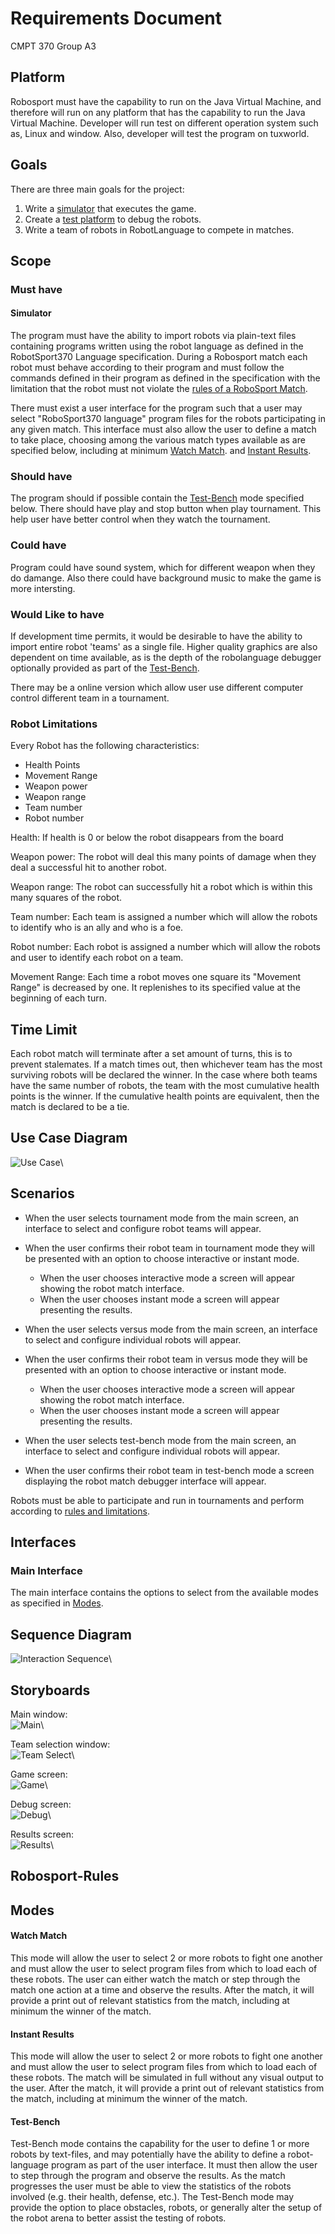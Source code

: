# Requirements Document
CMPT 370
Group A3

## Platform
Robosport must have the capability to run on the Java Virtual Machine, and therefore will run 
on any platform that has the capability to run the Java Virtual Machine. Developer will run test on different operation system such as, Linux and window. Also, developer will test the program  on tuxworld.

## Goals  
There are three main goals for the project:  

1. Write a [simulator](#simulator) that executes the game.   
2. Create a [test platform](#test-bench) to debug the robots.  
3. Write a team of robots in RobotLanguage to compete in matches.  

## Scope
### Must have
#### Simulator
The program must have the ability to import robots via plain-text files containing programs written using the robot language as defined in the RobotSport370 Language specification. During a Robosport match each robot must behave according to their program and must follow the commands defined in their program as defined in the specification with the limitation that the robot must not violate the [rules of a RoboSport Match](#robosport-rules).

There must exist a user interface for the program such that a user may select "RoboSport370 language" program files for
the robots participating in any given match. This interface must also allow the user to define a match to take place,
choosing among the various match types available as are specified below, including at minimum [Watch Match](#watch-match).
and [Instant Results](#instant-results).

### Should have
The program should if possible contain the [Test-Bench](#test-bench) mode specified below.
There should have play and stop button when play tournament. This help user have better control when they watch the tournament.

### Could have
Program could have sound system, which for different weapon when they do damange. Also there could have background music to make the game is more intersting.

### Would Like to have
If development time permits, it would be desirable to have the ability to import entire robot 'teams' as a single file.
Higher quality graphics are also dependent on time available, as is the depth of the robolanguage debugger optionally 
provided as part of the [Test-Bench](#test-bench).

There may be a online version which allow user use different computer control different team in a tournament.

### Robot Limitations
Every Robot has the following characteristics:
- Health Points
- Movement Range
- Weapon power
- Weapon range
- Team number
- Robot number

Health: If health is 0 or below the robot disappears from the board

Weapon power: The robot will deal this many points of damage when they deal a successful hit to another 
robot.

Weapon range: The robot can successfully hit a robot which is within this many squares of the robot.

Team number: Each team is assigned a number which will allow the robots to identify who is an ally and who is a foe.

Robot number: Each robot is assigned a number which will allow the robots and user to identify each robot on a team.

Movement Range: Each time a robot moves one square its "Movement Range" is decreased by one. It replenishes to its 
specified value at the beginning of each turn.

## Time Limit

Each robot match will terminate after a set amount of turns, this is to prevent stalemates. If a match times out, then whichever team has the most surviving robots will be declared the winner. In the case where both teams have the same number of robots, the team with the most cumulative health points is the winner. If the cumulative health points are equivalent, then the match is declared to be a tie.

## Use Case Diagram

![Use Case](images/use_case.png)\  

## Scenarios
- When the user selects tournament mode from the main screen, an interface to select and configure robot teams will appear.
- When the user confirms their robot team in tournament mode they will be presented with an option to choose interactive 
  or instant mode.
    - When the user chooses interactive mode a screen will appear showing the robot match interface.
    - When the user chooses instant mode a screen will appear presenting the results.

- When the user selects versus mode from the main screen, an interface to select and configure individual robots will appear.
- When the user confirms their robot team in versus mode they will be presented with an option to choose interactive 
  or instant mode.
    - When the user chooses interactive mode a screen will appear showing the robot match interface.
    - When the user chooses instant mode a screen will appear presenting the results.

- When the user selects test-bench mode from the main screen, an interface to select and configure individual robots will appear.
- When the user confirms their robot team in test-bench mode a screen displaying the robot match debugger interface will appear.

Robots must be able to participate and run in tournaments and perform according to [rules and limitations](#robot-limitations).

## Interfaces
### Main Interface
The main interface contains the options to select from the available modes as specified in [Modes](#modes).

## Sequence Diagram
![Interaction Sequence](images/interaction-sequence.png)\  

## Storyboards
Main window:  
![Main](images/Main.jpg)\  

Team selection window:  
![Team Select](images/Teamselect.jpg)\  

Game screen:  
![Game](images/Game.jpg)\  

Debug screen:  
![Debug](images/Debug.jpg)\  

Results screen:  
![Results](images/Results.jpg)\  

## Robosport-Rules

## Modes
#### Watch Match
This mode will allow the user to select 2 or more robots to fight one another and must allow the user to select
program files from which to load each of these robots. The user can either watch the match or step through the 
match one action at a time and observe the results. After the match, it will provide a print out of relevant statistics from the match, including at minimum the winner of the match.

#### Instant Results
This mode will allow the user to select 2 or more robots to fight one another and must allow the user to select
program files from which to load each of these robots. The match will be simulated in full without any visual output to the user. After the match, it will provide a print out of relevant statistics from the match, including at minimum the winner of the match.

#### Test-Bench
Test-Bench mode contains the capability for the user to define 1 or more robots by text-files, and may potentially have 
the ability to define a robot-language program as part of the user interface. It must then allow the user to step through 
the program and observe the results. As the match progresses the user must be able to view the statistics of the robots 
involved (e.g. their health, defense, etc.). The Test-Bench mode may provide the option to place obstacles, robots, or generally
alter the setup of the robot arena to better assist the testing of robots.
